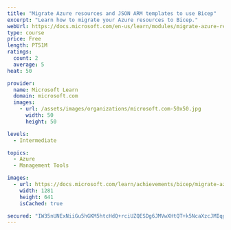 ```yaml
---
title: "Migrate Azure resources and JSON ARM templates to use Bicep"
excerpt: "Learn how to migrate your Azure resources to Bicep."
webUrl: https://docs.microsoft.com/en-us/learn/modules/migrate-azure-resources-bicep/
type: course
price: Free
length: PT51M
ratings:
  count: 2
  average: 5
heat: 50

provider:
  name: Microsoft Learn
  domain: microsoft.com
  images:
    - url: /assets/images/organizations/microsoft.com-50x50.jpg
      width: 50
      height: 50

levels:
  - Intermediate

topics:
  - Azure
  - Management Tools

images:
  - url: https://docs.microsoft.com/learn/achievements/bicep/migrate-azure-resources-and-json-templates-bicep-social.png
    width: 1281
    height: 641
    isCached: true

secured: "IW35nUNExNiiGu5hGKM5htcHdQ+rciUZQESDg6JMVwXHtQT+k5NcaXzcJMIqgpgNqDc+o7qvChyZ43FihvJ91kW3CMUatkty/bgtxizLa9K9JrXwvEqKLxKoWq0RTpzi3Kg0AazhkNDt+VaOGYSI5j1Npd+jeEw1zhSbKnC3qKcxw6IPivlqs46I+osQMnOeE/UtOQ3UnG9Ip5S62TnFJda6plr8QbIUdMUkrO8KtJs2sgjPthV2WwkKOtgfp6rf3Uj3uS2FdI9QSZa7aJsnu9qOa1EKeV5VyiafKoaviXpXLRtgaTgqxlgtY8dbJT/jTFXYc1kBvtAi29YLaWrcQtyaQa4lm2qgz/IIGxo7+o6Rfi1hH2HyCocZfJ27TqcOkTzCZSiprheAG8bwRT4h/g==;Y5zwHwwEjKUayqWuDO427Q=="
---
```


